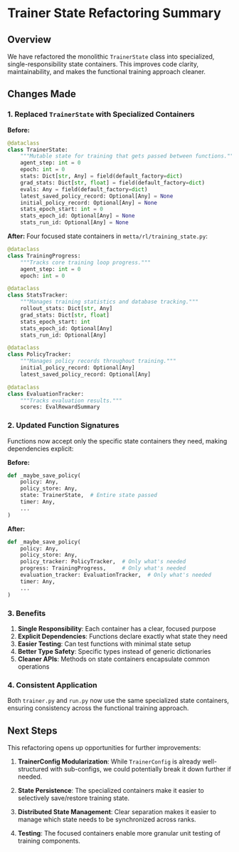 # Trainer State Refactoring Summary

## Overview

We have refactored the monolithic `TrainerState` class into specialized, single-responsibility state containers. This improves code clarity, maintainability, and makes the functional training approach cleaner.

## Changes Made

### 1. Replaced `TrainerState` with Specialized Containers

**Before:**
```python
@dataclass
class TrainerState:
    """Mutable state for training that gets passed between functions."""
    agent_step: int = 0
    epoch: int = 0
    stats: Dict[str, Any] = field(default_factory=dict)
    grad_stats: Dict[str, float] = field(default_factory=dict)
    evals: Any = field(default_factory=dict)
    latest_saved_policy_record: Optional[Any] = None
    initial_policy_record: Optional[Any] = None
    stats_epoch_start: int = 0
    stats_epoch_id: Optional[Any] = None
    stats_run_id: Optional[Any] = None
```

**After:** Four focused state containers in `metta/rl/training_state.py`:

```python
@dataclass
class TrainingProgress:
    """Tracks core training loop progress."""
    agent_step: int = 0
    epoch: int = 0

@dataclass
class StatsTracker:
    """Manages training statistics and database tracking."""
    rollout_stats: Dict[str, Any]
    grad_stats: Dict[str, float]
    stats_epoch_start: int
    stats_epoch_id: Optional[Any]
    stats_run_id: Optional[Any]

@dataclass
class PolicyTracker:
    """Manages policy records throughout training."""
    initial_policy_record: Optional[Any]
    latest_saved_policy_record: Optional[Any]

@dataclass
class EvaluationTracker:
    """Tracks evaluation results."""
    scores: EvalRewardSummary
```

### 2. Updated Function Signatures

Functions now accept only the specific state containers they need, making dependencies explicit:

**Before:**
```python
def _maybe_save_policy(
    policy: Any,
    policy_store: Any,
    state: TrainerState,  # Entire state passed
    timer: Any,
    ...
)
```

**After:**
```python
def _maybe_save_policy(
    policy: Any,
    policy_store: Any,
    policy_tracker: PolicyTracker,  # Only what's needed
    progress: TrainingProgress,     # Only what's needed
    evaluation_tracker: EvaluationTracker,  # Only what's needed
    timer: Any,
    ...
)
```

### 3. Benefits

1. **Single Responsibility**: Each container has a clear, focused purpose
2. **Explicit Dependencies**: Functions declare exactly what state they need
3. **Easier Testing**: Can test functions with minimal state setup
4. **Better Type Safety**: Specific types instead of generic dictionaries
5. **Cleaner APIs**: Methods on state containers encapsulate common operations

### 4. Consistent Application

Both `trainer.py` and `run.py` now use the same specialized state containers, ensuring consistency across the functional training approach.

## Next Steps

This refactoring opens up opportunities for further improvements:

1. **TrainerConfig Modularization**: While `TrainerConfig` is already well-structured with sub-configs, we could potentially break it down further if needed.

2. **State Persistence**: The specialized containers make it easier to selectively save/restore training state.

3. **Distributed State Management**: Clear separation makes it easier to manage which state needs to be synchronized across ranks.

4. **Testing**: The focused containers enable more granular unit testing of training components.
